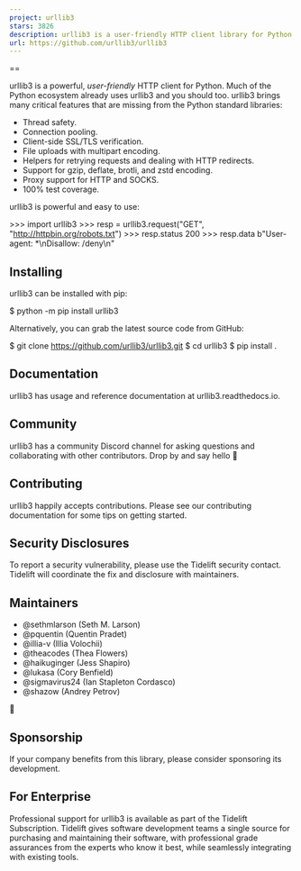 ```yaml
---
project: urllib3
stars: 3826
description: urllib3 is a user-friendly HTTP client library for Python
url: https://github.com/urllib3/urllib3
---
```


==

  

urllib3 is a powerful, _user-friendly_ HTTP client for Python. Much of the Python ecosystem already uses urllib3 and you should too. urllib3 brings many critical features that are missing from the Python standard libraries:

-   Thread safety.
-   Connection pooling.
-   Client-side SSL/TLS verification.
-   File uploads with multipart encoding.
-   Helpers for retrying requests and dealing with HTTP redirects.
-   Support for gzip, deflate, brotli, and zstd encoding.
-   Proxy support for HTTP and SOCKS.
-   100% test coverage.

urllib3 is powerful and easy to use:

\>\>> import urllib3
\>\>> resp \= urllib3.request("GET", "http://httpbin.org/robots.txt")
\>\>> resp.status
200
\>\>> resp.data
b"User-agent: \*\\nDisallow: /deny\\n"

Installing
----------

urllib3 can be installed with pip:

$ python -m pip install urllib3

Alternatively, you can grab the latest source code from GitHub:

$ git clone https://github.com/urllib3/urllib3.git
$ cd urllib3
$ pip install .

Documentation
-------------

urllib3 has usage and reference documentation at urllib3.readthedocs.io.

Community
---------

urllib3 has a community Discord channel for asking questions and collaborating with other contributors. Drop by and say hello 👋

Contributing
------------

urllib3 happily accepts contributions. Please see our contributing documentation for some tips on getting started.

Security Disclosures
--------------------

To report a security vulnerability, please use the Tidelift security contact. Tidelift will coordinate the fix and disclosure with maintainers.

Maintainers
-----------

-   @sethmlarson (Seth M. Larson)
-   @pquentin (Quentin Pradet)
-   @illia-v (Illia Volochii)
-   @theacodes (Thea Flowers)
-   @haikuginger (Jess Shapiro)
-   @lukasa (Cory Benfield)
-   @sigmavirus24 (Ian Stapleton Cordasco)
-   @shazow (Andrey Petrov)

👋

Sponsorship
-----------

If your company benefits from this library, please consider sponsoring its development.

For Enterprise
--------------

Professional support for urllib3 is available as part of the Tidelift Subscription. Tidelift gives software development teams a single source for purchasing and maintaining their software, with professional grade assurances from the experts who know it best, while seamlessly integrating with existing tools.

